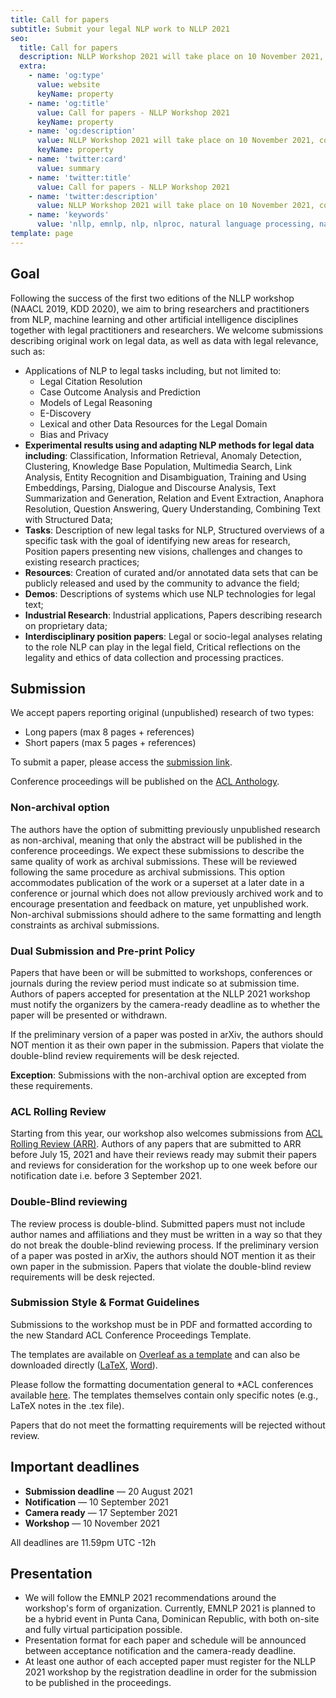```yaml
---
title: Call for papers
subtitle: Submit your legal NLP work to NLLP 2021
seo:
  title: Call for papers
  description: NLLP Workshop 2021 will take place on 10 November 2021, co-located with EMNLP 2021. The program committee, the speakers and the official program will be updated soon.
  extra:
    - name: 'og:type'
      value: website
      keyName: property
    - name: 'og:title'
      value: Call for papers - NLLP Workshop 2021
      keyName: property
    - name: 'og:description'
      value: NLLP Workshop 2021 will take place on 10 November 2021, co-located with EMNLP 2021. The program committee, the speakers and the official program will be updated soon.
      keyName: property
    - name: 'twitter:card'
      value: summary
    - name: 'twitter:title'
      value: Call for papers - NLLP Workshop 2021
    - name: 'twitter:description'
      value: NLLP Workshop 2021 will take place on 10 November 2021, co-located with EMNLP 2021. The program committee, the speakers and the official program will be updated soon.
    - name: 'keywords'
      value: 'nllp, emnlp, nlp, nlproc, natural language processing, natural legal language processing, legal text, legal domain language'
template: page
---
```


## Goal

Following the success of the first two editions of the NLLP workshop (NAACL 2019, KDD 2020), we aim to bring researchers and practitioners from NLP, machine learning and other artificial intelligence disciplines together with legal practitioners and researchers. We welcome submissions describing original work on legal data, as well as data with legal relevance, such as:

- Applications of NLP to legal tasks including, but not limited to:
  - Legal Citation Resolution
  - Case Outcome Analysis and Prediction
  - Models of Legal Reasoning
  - E-Discovery
  - Lexical and other Data Resources for the Legal Domain
  - Bias and Privacy
- **Experimental results using and adapting NLP methods for legal data including**: Classification, Information Retrieval, Anomaly Detection, Clustering, Knowledge Base Population, Multimedia Search, Link Analysis, Entity Recognition and Disambiguation, Training and Using Embeddings, Parsing, Dialogue and Discourse Analysis, Text Summarization and Generation, Relation and Event Extraction, Anaphora Resolution, Question Answering, Query Understanding, Combining Text with Structured Data;
- **Tasks**: Description of new legal tasks for NLP, Structured overviews of a specific task with the goal of identifying new areas for research, Position papers presenting new visions, challenges and changes to existing research practices;
- **Resources**: Creation of curated and/or annotated data sets that can be publicly released and used by the community to advance the field;
- **Demos**: Descriptions of systems which use NLP technologies for legal text;
- **Industrial Research**: Industrial applications, Papers describing research on proprietary data;
- **Interdisciplinary position papers**: Legal or socio-legal analyses relating to the role NLP can play in the legal field, Critical reflections on the legality and ethics of data collection and processing practices.

## Submission

We accept papers reporting original (unpublished) research of two types:
- Long papers (max 8 pages + references)
- Short papers (max 5 pages + references)

To submit a paper, please access the [submission link](https://www.softconf.com/emnlp2021/nllp/).

Conference proceedings will be published on the [ACL Anthology](https://aclanthology.org/).

### Non-archival option

The authors have the option of submitting previously unpublished research as non-archival, meaning that only the abstract will be published in the conference proceedings. We expect these submissions to describe the same quality of work as archival submissions. These will be reviewed following the same procedure as archival submissions. This option accommodates publication of the work or a superset at a later date in a conference or journal which does not allow previously archived work and to encourage presentation and feedback on mature, yet unpublished work. Non-archival submissions should adhere to the same formatting and length constraints as archival submissions.

### Dual Submission and Pre-print Policy

Papers that have been or will be submitted to workshops, conferences or journals during the review period must indicate so at submission time. Authors of papers accepted for presentation at the NLLP 2021 workshop must notify the organizers by the camera-ready deadline as to whether the paper will be presented or withdrawn.

If the preliminary version of a paper was posted in arXiv, the authors should NOT mention it as their own paper in the submission. Papers that violate the double-blind review requirements will be desk rejected. 

**Exception**: Submissions with the non-archival option are excepted from these requirements. 

### ACL Rolling Review

Starting from this year, our workshop also welcomes submissions from [ACL Rolling Review (ARR)](https://aclrollingreview.org/). Authors of any papers that are submitted to ARR before July 15, 2021 and have their reviews ready may submit their papers and reviews for consideration for the workshop up to one week before our notification date i.e. before 3 September 2021.

### Double-Blind reviewing

The review process is double-blind. Submitted papers must not include author names and affiliations and they must be written in a way so that they do not break the double-blind reviewing process. If the preliminary version of a paper was posted in arXiv, the authors should NOT mention it as their own paper in the submission. Papers that violate the double-blind review requirements will be desk rejected.

### Submission Style & Format Guidelines

Submissions to the workshop must be in PDF and formatted according to the new Standard ACL Conference Proceedings Template.

The templates are available on [Overleaf as a template](https://www.overleaf.com/latex/templates/emnlp-2021-template/hqchdxrsnwjs) and can also be downloaded directly ([LaTeX](https://2021.emnlp.org/files/emnlp2021-latex.zip), [Word](https://2021.emnlp.org/files/emnlp2021.docx)).

Please follow the formatting documentation general to *ACL conferences available [here](https://acl-org.github.io/ACLPUB/formatting.html). The templates themselves contain only specific notes (e.g., LaTeX notes in the .tex file).

Papers that do not meet the formatting requirements will be rejected without review.

## Important deadlines

- **Submission deadline** ― 20 August 2021
- **Notification** ― 10 September 2021
- **Camera ready** ― 17 September 2021
- **Workshop** ― 10 November 2021

All deadlines are 11.59pm UTC -12h

## Presentation

- We will follow the EMNLP 2021 recommendations around the workshop's form of organization. Currently, EMNLP 2021 is planned to be a hybrid event in Punta Cana, Dominican Republic, with both on-site and fully virtual participation possible.
- Presentation format for each paper and schedule will be announced between acceptance notification and the camera-ready deadline.
- At least one author of each accepted paper must register for the NLLP 2021 workshop by the registration deadline in order for the submission to be published in the proceedings.
